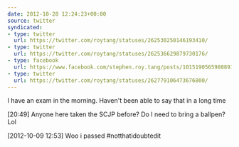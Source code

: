 ```yaml
---
date: 2012-10-28 12:24:23+00:00
source: twitter
syndicated:
- type: twitter
  url: https://twitter.com/roytang/statuses/262530250146193410/
- type: twitter
  url: https://twitter.com/roytang/statuses/262536629879730176/
- type: facebook
  url: https://www.facebook.com/stephen.roy.tang/posts/10151905659808912
- type: twitter
  url: https://twitter.com/roytang/statuses/262779106473676800/
---
```


I have an exam in the morning. Haven't been able to say that in a long time

<time>[20:49]</time> Anyone here taken the SCJP before? Do I need to bring a ballpen? Lol

<time>[2012-10-09 12:53]</time> Woo i passed #notthatidoubtedit